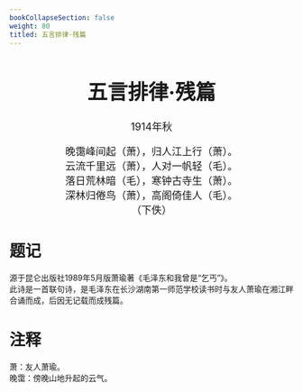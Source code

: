 ```yaml
---
bookCollapseSection: false
weight: 80
titled: 五言排律·残篇
---
```


<div align="center">

<font size="4">

# 五言排律·残篇
1914年秋

晚霭峰间起（萧），归人江上行（萧）。  
云流千里远（萧），人对一帆轻（毛）。  
落日荒林暗（毛），寒钟古寺生（萧）。  
深林归倦鸟（萧），高阁倚佳人（毛）。  
（下佚）

</font>

</div>

# 题记
源于昆仑出版社1989年5月版萧瑜著《毛泽东和我曾是“乞丐”》。  
此诗是一首联句诗，是毛泽东在长沙湖南第一师范学校读书时与友人萧瑜在湘江畔合诵而成，后因无记载而成残篇。

# 注释
萧：友人萧瑜。  
晚霭：傍晚山地升起的云气。